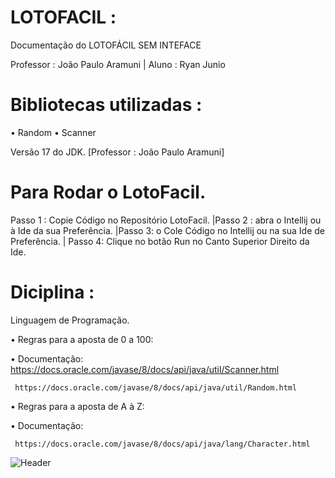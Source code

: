 # LOTOFACIL :
 Documentação do LOTOFÁCIL SEM INTEFACE
 
 Professor :
   João Paulo Aramuni
 | Aluno :
   Ryan Junio 
   
# Bibliotecas utilizadas :
• Random
• Scanner

Versão 17 do JDK.
 [Professor : João Paulo Aramuni]

# Para Rodar  o LotoFacil.

Passo 1 :
  Copie Código no Repositório LotoFacil.
|Passo 2 :
  abra  o Intellij ou à Ide da sua Preferência.
|Passo 3:
  o Cole Código no Intellij ou na sua Ide de Preferência.
| Passo 4:
Clique no botão Run no Canto Superior Direito da Ide.

# Diciplina :
Linguagem de Programação.

• Regras para a aposta de 0 a 100:

  • Documentação:
    https://docs.oracle.com/javase/8/docs/api/java/util/Scanner.html

     https://docs.oracle.com/javase/8/docs/api/java/util/Random.html     

 • Regras para a aposta de A à Z:   

   • Documentação:

     https://docs.oracle.com/javase/8/docs/api/java/lang/Character.html

 <div>
<img align="center" alt="Header" src="https://drive.google.com/file/d/1-10UQX4m8SxEsFMDHHOAiqbz8L2DsnnG/view?usp=drive_link.png?raw=true"/>
</div>
  
